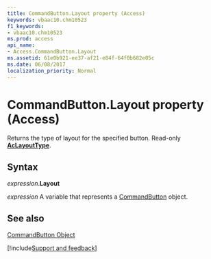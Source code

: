 ```yaml
---
title: CommandButton.Layout property (Access)
keywords: vbaac10.chm10523
f1_keywords:
- vbaac10.chm10523
ms.prod: access
api_name:
- Access.CommandButton.Layout
ms.assetid: 61e0b921-ee37-af21-e84f-64f0b682e05c
ms.date: 06/08/2017
localization_priority: Normal
---
```



# CommandButton.Layout property (Access)

Returns the type of layout for the specified button. Read-only  **[AcLayoutType](Access.AcLayoutType.md)**.


## Syntax

_expression_.**Layout**

_expression_ A variable that represents a [CommandButton](Access.CommandButton.md) object.


## See also


[CommandButton Object](Access.CommandButton.md)

[!include[Support and feedback](~/includes/feedback-boilerplate.md)]